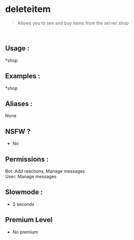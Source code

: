 # deleteitem

> Allows you to see and buy items from the server shop

<br>

## Usage :

*shop

## Examples :

*shop

## Aliases :

None

## NSFW ?

- No

## Permissions :

Bot: Add reactions, Manage messages
<br>
User: Manage messages

## Slowmode :

- 3 seconds

## Premium Level

- No premium